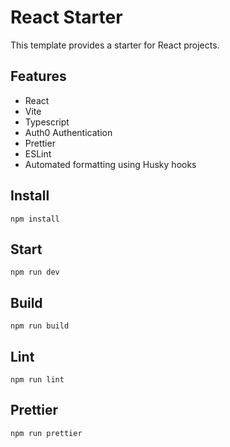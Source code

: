 # React Starter

This template provides a starter for React projects.

## Features

- React
- Vite
- Typescript
- Auth0 Authentication
- Prettier
- ESLint
- Automated formatting using Husky hooks

## Install

`npm install`

## Start

`npm run dev`

## Build

`npm run build`

## Lint

`npm run lint`

## Prettier

`npm run prettier`
